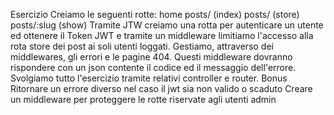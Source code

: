 Esercizio
Creiamo le seguenti rotte:
home
posts/ (index)
posts/ (store)
posts/:slug (show)
Tramite JTW creiamo una rotta per autenticare un utente ed ottenere il Token JWT e tramite un middleware limitiamo l'accesso alla rota store dei post ai soli utenti loggati.
Gestiamo, attraverso dei middlewares, gli errori e le pagine 404.
Questi middleware dovranno rispondere con un json contente il codice ed il messaggio dell'errore.
Svolgiamo tutto l'esercizio tramite relativi controller e router.
Bonus
Ritornare un errore diverso nel caso il jwt sia non valido o scaduto
Creare un middleware per proteggere le rotte riservate agli utenti admin